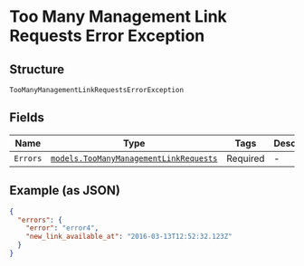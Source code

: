 
# Too Many Management Link Requests Error Exception

## Structure

`TooManyManagementLinkRequestsErrorException`

## Fields

| Name | Type | Tags | Description |
|  --- | --- | --- | --- |
| `Errors` | [`models.TooManyManagementLinkRequests`](../../doc/models/too-many-management-link-requests.md) | Required | - |

## Example (as JSON)

```json
{
  "errors": {
    "error": "error4",
    "new_link_available_at": "2016-03-13T12:52:32.123Z"
  }
}
```

